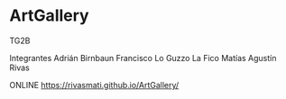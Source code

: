 # ArtGallery

TG2B

Integrantes
Adrián Birnbaun
Francisco Lo Guzzo La Fico
Matías Agustín Rivas

ONLINE
https://rivasmati.github.io/ArtGallery/
